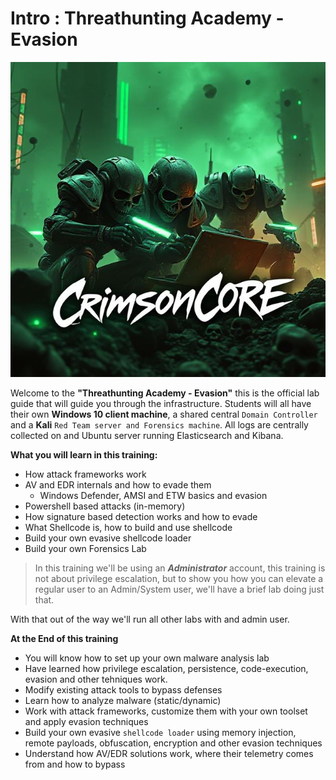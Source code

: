 # Intro : Threathunting Academy - Evasion
![image](./images/cr_hackers.jpg)

Welcome to the **"Threathunting Academy - Evasion"**  this is the official lab guide that will guide you through the infrastructure. Students will all have their own **Windows 10 client machine**, a shared central `Domain Controller` and a **Kali** `Red Team server and Forensics machine`. All logs are centrally collected on and Ubuntu server running Elasticsearch and Kibana.

**What you will learn in this training:**

- How attack frameworks work
- AV and EDR internals and how to evade them
  - Windows Defender, AMSI and ETW basics and evasion
- Powershell based attacks (in-memory) 
- How signature based detection works and how to evade
- What Shellcode is, how to build and use shellcode
- Build your own evasive shellcode loader
- Build your own Forensics Lab

> In this training we'll be using an ***Administrator*** account, this training is not about privilege escalation, but to show you how you can elevate a regular user to an Admin/System user, we'll have a brief lab doing just that.

With that out of the way we'll run all other labs with and admin user.

**At the End of this training**
- You will know how to set up your own malware analysis lab
- Have learned how privilege escalation, persistence, code-execution, evasion and other tehniques work.
- Modify existing attack tools to bypass defenses
- Learn how to analyze malware (static/dynamic)
- Work with attack frameworks, customize them with your own toolset and apply evasion techniques
- Build your own evasive `shellcode loader` using memory injection, remote payloads, obfuscation, encryption and other evasion techniques
- Understand how AV/EDR solutions work, where their telemetry comes from and how to bypass